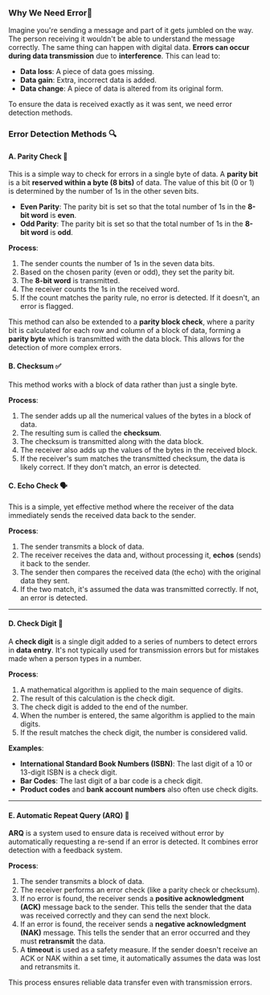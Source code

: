 ### Why We Need Error🚨

Imagine you're sending a message and part of it gets jumbled on the way. The person receiving it wouldn't be able to understand the message correctly. The same thing can happen with digital data. **Errors can occur during data transmission** due to **interference**. This can lead to:

-   **Data loss**: A piece of data goes missing.
-   **Data gain**: Extra, incorrect data is added.
-   **Data change**: A piece of data is altered from its original form.

To ensure the data is received exactly as it was sent, we need error detection methods.

### Error Detection Methods 🔍

#### A. Parity Check 🔢

This is a simple way to check for errors in a single byte of data. A **parity bit** is a bit **reserved within a byte (8 bits)** of data. The value of this bit (0 or 1) is determined by the number of 1s in the other seven bits.

-   **Even Parity**: The parity bit is set so that the total number of 1s in the **8-bit word** is **even**.
-   **Odd Parity**: The parity bit is set so that the total number of 1s in the **8-bit word** is **odd**.

**Process**:

1.  The sender counts the number of 1s in the seven data bits.
2.  Based on the chosen parity (even or odd), they set the parity bit.
3.  The **8-bit word** is transmitted.
4.  The receiver counts the 1s in the received word.
5.  If the count matches the parity rule, no error is detected. If it doesn't, an error is flagged. 

This method can also be extended to a **parity block check**, where a parity bit is calculated for each row and column of a block of data, forming a **parity byte** which is transmitted with the data block. This allows for the detection of more complex errors.

#### B. Checksum ✅

This method works with a block of data rather than just a single byte.

**Process**:

1.  The sender adds up all the numerical values of the bytes in a block of data.
2.  The resulting sum is called the **checksum**.
3.  The checksum is transmitted along with the data block.
4.  The receiver also adds up the values of the bytes in the received block.
5.  If the receiver's sum matches the transmitted checksum, the data is likely correct. If they don't match, an error is detected.

#### C. Echo Check 🗣️

This is a simple, yet effective method where the receiver of the data immediately sends the received data back to the sender.

**Process**:

1.  The sender transmits a block of data.
2.  The receiver receives the data and, without processing it, **echos** (sends) it back to the sender.
3.  The sender then compares the received data (the echo) with the original data they sent.
4.  If the two match, it's assumed the data was transmitted correctly. If not, an error is detected.

***
#### D. Check Digit 🔢

A **check digit** is a single digit added to a series of numbers to detect errors in **data entry**. It's not typically used for transmission errors but for mistakes made when a person types in a number.

**Process**:

1.  A mathematical algorithm is applied to the main sequence of digits.
2.  The result of this calculation is the check digit.
3.  The check digit is added to the end of the number.
4.  When the number is entered, the same algorithm is applied to the main digits.
5.  If the result matches the check digit, the number is considered valid.

**Examples**:

-   **International Standard Book Numbers (ISBN)**: The last digit of a 10 or 13-digit ISBN is a check digit.
-   **Bar Codes**: The last digit of a bar code is a check digit. 
-   **Product codes** and **bank account numbers** also often use check digits.

***
#### E. Automatic Repeat Query (ARQ) 🔄

**ARQ** is a system used to ensure data is received without error by automatically requesting a re-send if an error is detected. It combines error detection with a feedback system.

**Process**:

1.  The sender transmits a block of data.
2.  The receiver performs an error check (like a parity check or checksum).
3.  If no error is found, the receiver sends a **positive acknowledgment (ACK)** message back to the sender. This tells the sender that the data was received correctly and they can send the next block.
4.  If an error is found, the receiver sends a **negative acknowledgment (NAK)** message. This tells the sender that an error occurred and they must **retransmit** the data.
5.  A **timeout** is used as a safety measure. If the sender doesn't receive an ACK or NAK within a set time, it automatically assumes the data was lost and retransmits it.

This process ensures reliable data transfer even with transmission errors.